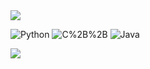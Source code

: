 <img src="https://capsule-render.vercel.app/api?type=waving&color=00BFFF&height=450&section=header&text=HELLO,%20WORLD!&fontSize=55&fontColor=FFFFFF" />
<p> 
<img alt="Python" src ="https://img.shields.io/badge/Python-3776AB.svg?&style=for-the-badge&logo=Python&logoColor=yellow"/>
<img alt="C%2B%2B" src="https://img.shields.io/badge/C++-00599C?style=for-the-badge&logo=C%2B%2B&logoColor=white"/>
<img alt="Java" src="https://img.shields.io/badge/Java-007396?style=for-the-badge&logo=Java&logoColor=red"/>

</p>
<img src="https://capsule-render.vercel.app/api?type=waving&section=footer&color=00BFFF&height=450&section=header&text=HELLO,%20WORLD!&fontSize=55&fontColor=FFFFFF" />

